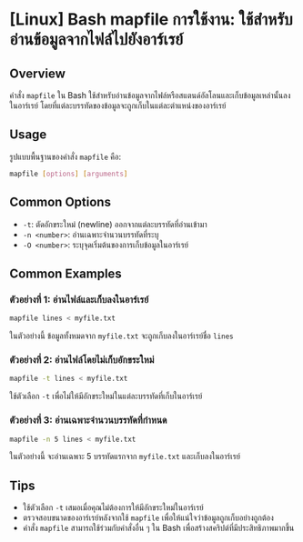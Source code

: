 # [Linux] Bash mapfile การใช้งาน: ใช้สำหรับอ่านข้อมูลจากไฟล์ไปยังอาร์เรย์

## Overview
คำสั่ง `mapfile` ใน Bash ใช้สำหรับอ่านข้อมูลจากไฟล์หรือสแตนด์อัลโลนและเก็บข้อมูลเหล่านั้นลงในอาร์เรย์ โดยที่แต่ละบรรทัดของข้อมูลจะถูกเก็บในแต่ละตำแหน่งของอาร์เรย์

## Usage
รูปแบบพื้นฐานของคำสั่ง `mapfile` คือ:

```bash
mapfile [options] [arguments]
```

## Common Options
- `-t`: ตัดอักขระใหม่ (newline) ออกจากแต่ละบรรทัดที่อ่านเข้ามา
- `-n <number>`: อ่านเฉพาะจำนวนบรรทัดที่ระบุ
- `-O <number>`: ระบุจุดเริ่มต้นของการเก็บข้อมูลในอาร์เรย์

## Common Examples
### ตัวอย่างที่ 1: อ่านไฟล์และเก็บลงในอาร์เรย์
```bash
mapfile lines < myfile.txt
```
ในตัวอย่างนี้ ข้อมูลทั้งหมดจาก `myfile.txt` จะถูกเก็บลงในอาร์เรย์ชื่อ `lines`

### ตัวอย่างที่ 2: อ่านไฟล์โดยไม่เก็บอักขระใหม่
```bash
mapfile -t lines < myfile.txt
```
ใช้ตัวเลือก `-t` เพื่อไม่ให้มีอักขระใหม่ในแต่ละบรรทัดที่เก็บในอาร์เรย์

### ตัวอย่างที่ 3: อ่านเฉพาะจำนวนบรรทัดที่กำหนด
```bash
mapfile -n 5 lines < myfile.txt
```
ในตัวอย่างนี้ จะอ่านเฉพาะ 5 บรรทัดแรกจาก `myfile.txt` และเก็บลงในอาร์เรย์

## Tips
- ใช้ตัวเลือก `-t` เสมอเมื่อคุณไม่ต้องการให้มีอักขระใหม่ในอาร์เรย์
- ตรวจสอบขนาดของอาร์เรย์หลังจากใช้ `mapfile` เพื่อให้แน่ใจว่าข้อมูลถูกเก็บอย่างถูกต้อง
- คำสั่ง `mapfile` สามารถใช้ร่วมกับคำสั่งอื่น ๆ ใน Bash เพื่อสร้างสคริปต์ที่มีประสิทธิภาพมากขึ้น